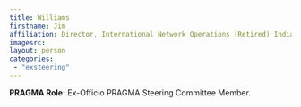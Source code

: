 ```yaml
---
title: Williams
firstname: Jim
affiliation: Director, International Network Operations (Retired) Indiana University and Internet2
imagesrc: 
layout: person
categories:
 - "exsteering"
---
```


**PRAGMA Role:** Ex-Officio PRAGMA Steering Committee Member.

